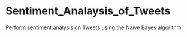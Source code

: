 # Sentiment_Analaysis_of_Tweets
Perform sentiment analysis on Tweets using the Naive Bayes algorithm
